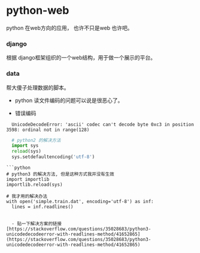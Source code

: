 # python-web
python 在web方向的应用， 也许不只是web 也许吧。

### django
  根据 django框架组织的一个web结构，用于做一个展示的平台。

### data
  帮大傻子处理数据的脚本。

  - python 读文件编码的问题可以说是很恶心了。

  - 错误编码
  ```
    UnicodeDecodeError: 'ascii' codec can't decode byte 0xc3 in position 3598: ordinal not in range(128)
  ```

  ```python
    # python2 的解决方法
    import sys
    reload(sys) 
    sys.setdefaultencoding('utf-8')
  ```

    ```python
    # python3 的解决方法, 但是这种方式我并没有生效
    import importlib
    importlib.reload(sys)

    # 我才用的解决办法
    with open('simple.train.dat', encoding='utf-8') as inf:
      lines = inf.readlines()
  ```

    - 贴一下解决方案的链接[https://stackoverflow.com/questions/35028683/python3-unicodedecodeerror-with-readlines-method/41652865](https://stackoverflow.com/questions/35028683/python3-unicodedecodeerror-with-readlines-method/41652865)